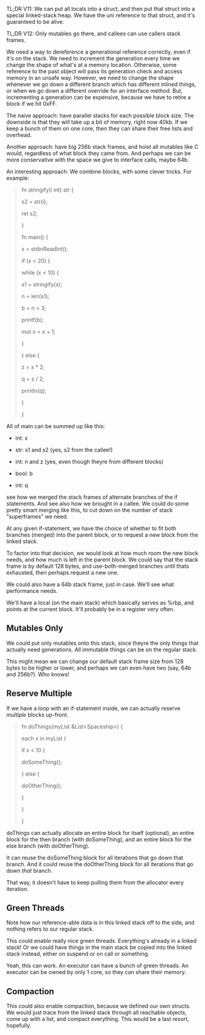 TL;DR V11: We can put all locals into a struct, and then put that struct
into a special linked-stack heap. We have the uni reference to that
struct, and it\'s guaranteed to be alive.

TL;DR V12: Only mutables go there, and callees can use callers stack
frames.

We need a way to dereference a generational reference correctly, even if
it\'s on the stack. We need to increment the generation every time we
change the shape of what\'s at a memory location. Otherwise, some
reference to the past object will pass its generation check and access
memory in an unsafe way. However, we need to change the shape whenever
we go down a different branch which has different inlined things, or
when we go down a different override for an interface method. But,
incrementing a generation can be expensive, because we have to retire a
block if we hit 0xFF.

The naive approach: have parallel stacks for each possible block size.
The downside is that they will take up a bit of memory, right now 40kb.
If we keep a bunch of them on one core, then they can share their free
lists and overhead.

Another approach: have big 256b stack frames, and hoist all mutables
like C would, regardless of what block they came from. And perhaps we
can be more conservative with the space we give to interface calls,
maybe 64b.

An interesting approach: We combine blocks, with some clever tricks. For
example:

> fn stringify(i int) str {
>
> s2 = str(i);
>
> ret s2;
>
> }
>
> fn main() {
>
> x = stdinReadInt();
>
> if (x \< 20) {
>
> while (x \< 10) {
>
> s1 = stringify(x);
>
> n = len(s1);
>
> b = n \< 3;
>
> printf(b);
>
> mut x = x + 1;
>
> }
>
> } else {
>
> z = x \* 2;
>
> q = z / 2;
>
> println(q);
>
> }
>
> }

All of main can be summed up like this:

-   int: x

-   str: s1 and s2 (yes, s2 from the callee!)

-   int: n and z (yes, even though theyre from different blocks)

-   bool: b

-   int: q

see how we merged the stack frames of alternate branches of the if
statements. And see also how we brought in a callee. We could do some
pretty smart merging like this, to cut down on the number of stack
\"superframes\" we need.

At any given if-statement, we have the choice of whether to fit both
branches (merged) into the parent block, or to request a new block from
the linked stack.

To factor into that decision, we would look at how much room the new
block needs, and how much is left in the parent block. We could say that
the stack frame is by default 128 bytes, and use-both-merged branches
until thats exhausted, then perhaps request a new one.

We could also have a 64b stack frame, just in case. We\'ll see what
performance needs.

We\'ll have a local (on the main stack) which basically serves as %rbp,
and points at the current block. It\'ll probably be in a register very
often.

## Mutables Only

We could put only mutables onto this stack, since theyre the only things
that actually need generations. All immutable things can be on the
regular stack.

This might mean we can change our default stack frame size from 128
bytes to be higher or lower, and perhaps we can even have two (say, 64b
and 256b?). Who knows!

## Reserve Multiple

If we have a loop with an if-statement inside, we can actually reserve
*multiple* blocks up-front.

> fn doThings(myList &List\<Spaceship\>) {
>
> each x in myList {
>
> if x \< 10 {
>
> doSomeThing();
>
> } else {
>
> doOtherThing();
>
> }
>
> }
>
> }

doThings can actually allocate an entire block for itself (optional), an
entire block for the then branch (with doSomeThing), and an entire block
for the else branch (with doOtherThing).

It can reuse the doSomeThing block for all iterations that go down that
branch. And it could reuse the doOtherThing block for all iterations
that go down *that* branch.

That way, it doesn\'t have to keep pulling them from the allocator every
iteration.

## Green Threads

Note how our reference-able data is in this linked stack off to the
side, and nothing refers to our regular stack.

This could enable really nice green threads. Everything\'s already in a
linked stack! Or we could have things in the main stack be copied into
the linked stack instead, either on suspend or on call or something.

Yeah, this can work. An executor can have a bunch of green threads. An
executor can be owned by only 1 core, so they can share their memory.

## Compaction

This could also enable compaction, because we defined our own structs.
We would just trace from the linked stack through all reachable objects,
come up with a list, and compact everything. This would be a last
resort, hopefully.
